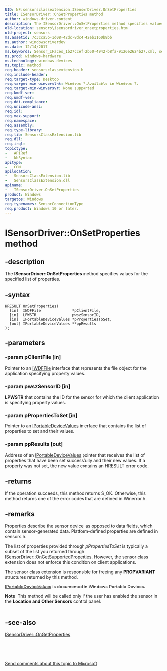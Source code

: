 ```yaml
---
UID: NF:sensorsclassextension.ISensorDriver.OnSetProperties
title: ISensorDriver::OnSetProperties method
author: windows-driver-content
description: The ISensorDriver::OnSetProperties method specifies values for the specified list of properties.
old-location: sensors\isensordriver_onsetproperties.htm
old-project: sensors
ms.assetid: 7c3cca5b-1d08-42dc-8dc4-42eb1160b8bb
ms.author: windowsdriverdev
ms.date: 12/14/2017
ms.keywords: Sensor_IFaces_1b27ccef-2b50-4942-b8fa-9126e2624b27.xml, sensors.isensordriver_onsetproperties, OnSetProperties method [Sensor Devices], ISensorDriver interface, ISensorDriver, ISensorDriver interface [Sensor Devices], OnSetProperties method, OnSetProperties, ISensorDriver::OnSetProperties, sensorsclassextension/ISensorDriver::OnSetProperties, OnSetProperties method [Sensor Devices]
ms.prod: windows-hardware
ms.technology: windows-devices
ms.topic: method
req.header: sensorsclassextension.h
req.include-header: 
req.target-type: Desktop
req.target-min-winverclnt: Windows 7,Available in Windows 7.
req.target-min-winversvr: None supported
req.kmdf-ver: 
req.umdf-ver: 
req.ddi-compliance: 
req.unicode-ansi: 
req.idl: 
req.max-support: 
req.namespace: 
req.assembly: 
req.type-library: 
req.lib: SensorsClassExtension.lib
req.dll: 
req.irql: 
topictype:
-	APIRef
-	kbSyntax
apitype:
-	COM
apilocation:
-	SensorsClassExtension.lib
-	SensorsClassExtension.dll
apiname:
-	ISensorDriver.OnSetProperties
product: Windows
targetos: Windows
req.typenames: SensorConnectionType
req.product: Windows 10 or later.
---
```


# ISensorDriver::OnSetProperties method


## -description


The <b>ISensorDriver::OnSetProperties</b> method specifies values for the specified list of properties.


## -syntax


````
HRESULT OnSetProperties(
  [in]  IWDFFile              *pClientFile,
  [in]  LPWSTR                pwszSensorID,
  [in]  IPortableDeviceValues *pPropertiesToSet,
  [out] IPortableDeviceValues **ppResults
);
````


## -parameters




### -param pClientFile [in]

Pointer to an <a href="..\wudfddi\nn-wudfddi-iwdffile.md">IWDFFile</a> interface that represents the file object for the application specifying property values.


### -param pwszSensorID [in]

<b>LPWSTR</b> that contains the ID for the sensor for which the client application is specifying property values.


### -param pPropertiesToSet [in]

Pointer to an <a href="http://go.microsoft.com/fwlink/p/?linkid=131486">IPortableDeviceValues</a> interface that contains the list of properties to set and their values.


### -param ppResults [out]

Address of an <a href="http://go.microsoft.com/fwlink/p/?linkid=131486">IPortableDeviceValues</a> pointer that receives the list of properties that have been set successfully and their new values. If a property was not set, the new value contains an HRESULT error code.


## -returns


If the operation succeeds, this method returns S_OK. Otherwise, this method returns one of the error codes that are defined in Winerror.h.



## -remarks


Properties describe the sensor device, as opposed to data fields, which contain sensor-generated data.  Platform-defined properties are defined in sensors.h.

The list of properties provided through <i>pPropertiesToSet</i> is typically  a subset of the list you returned through <a href="https://msdn.microsoft.com/library/windows/hardware/ff545630">ISensorDriver::OnGetSupportedProperties</a>. However, the sensor class extension does not enforce this condition on client applications.

The sensor class extension is responsible for freeing any <b>PROPVARIANT</b> structures returned by this method.

<a href="http://go.microsoft.com/fwlink/p/?linkid=131486">IPortableDeviceValues</a> is documented in Windows Portable Devices.
<div class="alert"><b>Note</b>  This method will be called only if the user has enabled the sensor in the <b>Location and Other Sensors</b> control panel.</div><div> </div>


## -see-also

<a href="https://msdn.microsoft.com/library/windows/hardware/ff545610">ISensorDriver::OnGetProperties</a>

 

 

<a href="mailto:wsddocfb@microsoft.com?subject=Documentation%20feedback [sensors\sensors]:%20ISensorDriver::OnSetProperties method%20 RELEASE:%20(12/14/2017)&amp;body=%0A%0APRIVACY STATEMENT%0A%0AWe use your feedback to improve the documentation. We don't use your email address for any other purpose, and we'll remove your email address from our system after the issue that you're reporting is fixed. While we're working to fix this issue, we might send you an email message to ask for more info. Later, we might also send you an email message to let you know that we've addressed your feedback.%0A%0AFor more info about Microsoft's privacy policy, see http://privacy.microsoft.com/en-us/default.aspx." title="Send comments about this topic to Microsoft">Send comments about this topic to Microsoft</a>

